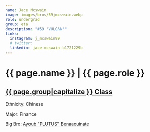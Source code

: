 ```yaml
---
name: Jace Mcswain
image: images/bros/59jmcswain.webp
role: undergrad
group: eta
description: "#59 'VULCΛN'"
links:
  instagram: j_mcswain99
  # twitter: 
  linkedin: jace-mcswain-b1721229b
---
```


# {{ page.name }} | {{ page.role }} 
    
## [{{ page.group|capitalize }} Class](/ah/{{page.group}}s)
    
Ethnicity: Chinese

Major: Finance

Big Bro: [Ayoub "PLUTUS" Benaaouinate](19abenaaouinate)